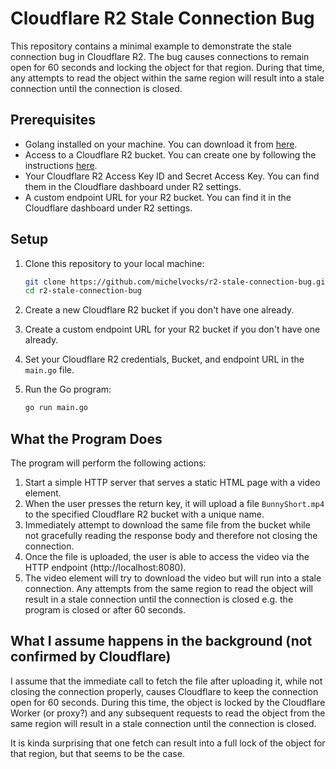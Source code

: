 # Cloudflare R2 Stale Connection Bug

This repository contains a minimal example to demonstrate the stale connection bug in Cloudflare R2. The bug causes connections to remain open for 60 seconds and locking the object for that region.
During that time, any attempts to read the object within the same region will result into a stale connection until the connection is closed.

## Prerequisites

- Golang installed on your machine. You can download it from [here](https://golang.org/dl/).
- Access to a Cloudflare R2 bucket. You can create one by following the instructions [here](https://developers.cloudflare.com/r2/get-started/).
- Your Cloudflare R2 Access Key ID and Secret Access Key. You can find them in the Cloudflare dashboard under R2 settings.
- A custom endpoint URL for your R2 bucket. You can find it in the Cloudflare dashboard under R2 settings.

## Setup

1. Clone this repository to your local machine:

    ```bash
    git clone https://github.com/michelvocks/r2-stale-connection-bug.git
    cd r2-stale-connection-bug
    ``` 

2. Create a new Cloudflare R2 bucket if you don't have one already.
3. Create a custom endpoint URL for your R2 bucket if you don't have one already.
4. Set your Cloudflare R2 credentials, Bucket, and endpoint URL in the `main.go` file.
5. Run the Go program:

   ```bash
   go run main.go
   ```

## What the Program Does

The program will perform the following actions:
1. Start a simple HTTP server that serves a static HTML page with a video element.
2. When the user presses the return key, it will upload a file `BunnyShort.mp4` to the specified Cloudflare R2 bucket with a unique name.
3. Immediately attempt to download the same file from the bucket while not gracefully reading the response body and therefore not closing the connection.
4. Once the file is uploaded, the user is able to access the video via the HTTP endpoint (http://localhost:8080). 
5. The video element will try to download the video but will run into a stale connection. Any attempts from the same region to read the object will result in a stale connection until the connection is closed e.g. the program is closed or after 60 seconds.

## What I assume happens in the background (not confirmed by Cloudflare)

I assume that the immediate call to fetch the file after uploading it, while not closing the connection properly, causes Cloudflare to keep the connection open for 60 seconds. 
During this time, the object is locked by the Cloudflare Worker (or proxy?) and any subsequent requests to read the object from the same region will result in a stale connection until the connection is closed.

It is kinda surprising that one fetch can result into a full lock of the object for that region, but that seems to be the case.
